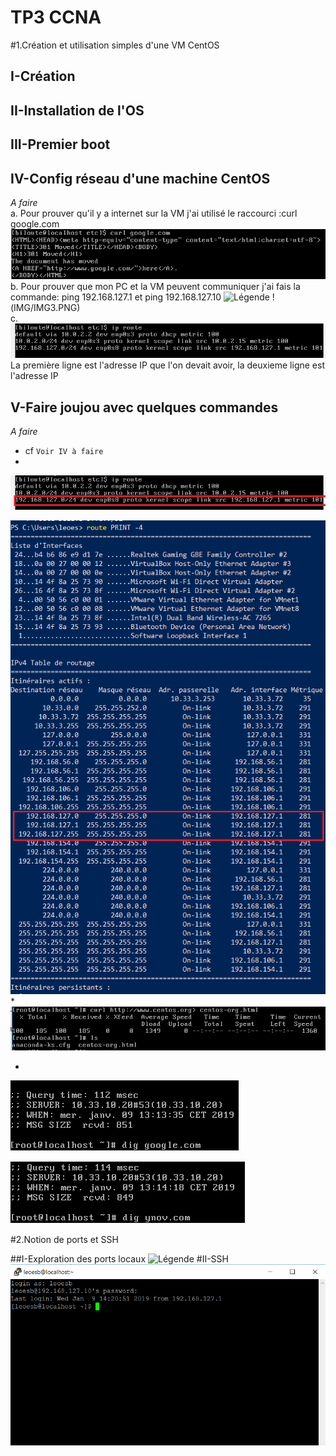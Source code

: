 # TP3 CCNA
#1.Création et utilisation simples d'une VM CentOS
## I-Création
## II-Installation de l'OS
## III-Premier boot
## IV-Config réseau d'une machine CentOS

   *A faire*  
   a. Pour prouver qu'il y a internet sur la VM j'ai utilisé le raccourci :curl google.com  
   ![Légende](IMG/IMG1.PNG)
   b. Pour prouver que mon PC et la VM peuvent communiquer j'ai fais la commande: ping 192.168.127.1 et ping 192.168.127.10
   ![Légende](IMG2.PNG)
   !(IMG/IMG3.PNG)  
   c.  ![Légende](IMG/IMG4.PNG)
   La première ligne est l'adresse IP que l'on devait avoir, la deuxieme ligne est l'adresse IP
   
## V-Faire joujou avec quelques commandes
   *A faire*  
   * cf `Voir IV à faire`  
   * 
   ![Légende](IMG/IMG4_1.PNG)
   
   ![Légende](IMG/IMG5_1.PNG)
   *
   ![Légende](IMG/IMG6.PNG)
  
   *
   ![Légende](IMG/IMG7.PNG)
   
   ![Légende](IMG/IMG8.PNG)
   
   #2.Notion de ports et SSH
   
  ##I-Exploration des ports locaux
  ![Légende](IMG/IMG/IMG9.PNG)
  #II-SSH
  ![Légende](IMG/IMG10.PNG)
